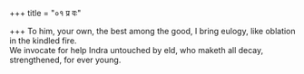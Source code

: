 +++
title = "०१ प्र वः"

+++
To him, your own, the best among the good, I bring eulogy, like oblation in the kindled fire.  
     We invocate for help Indra untouched by eld, who maketh all decay, strengthened, for ever young.